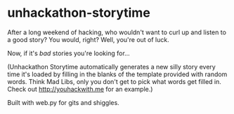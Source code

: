 unhackathon-storytime
=====================

After a long weekend of hacking, who wouldn't want to curl up and listen to a good story? You would, right? Well, you're out of luck. 

Now, if it's *bad* stories you're looking for...

(Unhackathon Storytime automatically generates a new silly story every time it's loaded by filling in the blanks of the template provided with random words. Think Mad Libs, only you don't get to pick what words get filled in. Check out http://youhackwith.me for an example.)

Built with web.py for gits and shiggles. 

